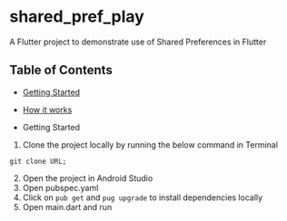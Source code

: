 # shared_pref_play

A Flutter project to demonstrate use of Shared Preferences in Flutter

## Table of Contents <!-- omit in toc -->
- [Getting Started](#getting-started)
- [How it works](#how-it-works)

- Getting Started
1. Clone the project locally by running the below command in Terminal
```
git clone URL; 
```
2. Open the project in Android Studio
3. Open pubspec.yaml
4. Click on `pub get` and `pug upgrade` to install dependencies locally
5. Open main.dart and run

